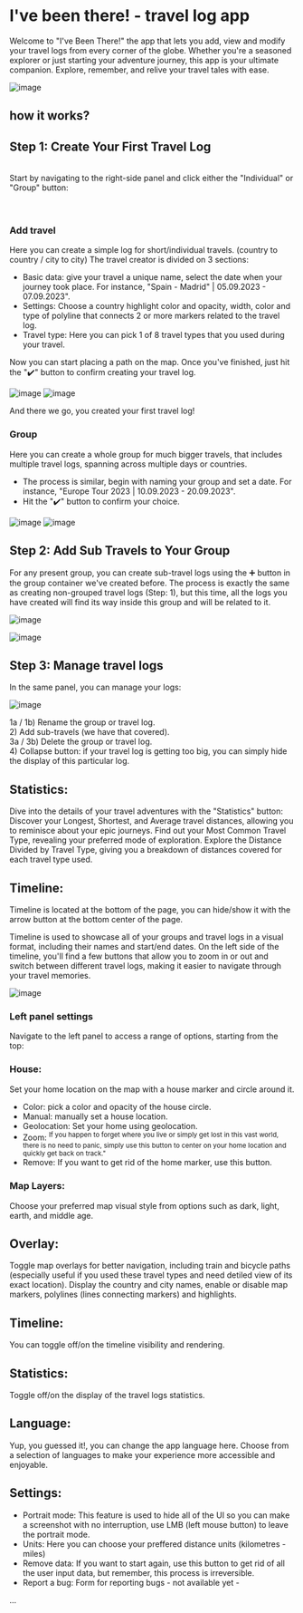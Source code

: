 # I've been there! - travel log app

Welcome to "I've Been There!" the app that lets you add, view and modify your travel logs from every corner of the globe.
Whether you're a seasoned explorer or just starting your adventure journey, this app is your ultimate companion. Explore, remember, and relive your travel tales with ease.

![image](https://github.com/krystiandzirba/Ive_been_there_travel_log_app/assets/120574986/0c5dac14-5518-4395-8ddb-388e690e2698)

## how it works? 

## **Step 1: Create Your First Travel Log**


<br>
Start by navigating to the right-side panel and click either the "Individual" or "Group" button: 
<br>
<br>

<br>

### Add travel <br>

Here you can create a simple log for short/individual travels. (country to country / city to city)
The travel creator is divided on 3 sections:
- Basic data: give your travel a unique name, select the date when your journey took place. For instance, "Spain - Madrid" | 05.09.2023 - 07.09.2023".
- Settings: Choose a country highlight color and opacity, width, color and type of polyline that connects 2 or more markers related to the travel log.
- Travel type: Here you can pick 1 of 8 travel types that you used during your travel.

Now you can start placing a path on the map.
Once you've finished, just hit the "✔️" button to confirm creating your travel log.

![image](https://github.com/krystiandzirba/Ive_been_there_travel_log_app/assets/120574986/599f3c60-7494-4863-ac02-49b310e8d012)
![image](https://github.com/krystiandzirba/Ive_been_there_travel_log_app/assets/120574986/3cf861f1-869a-4d7e-9900-961673b1f773)

And there we go, you created your first travel log!

### Group <br>

Here you can create a whole group for much bigger travels, that includes multiple travel logs, spanning across multiple days or countries.
- The process is similar, begin with naming your group and set a date. For instance, "Europe Tour 2023 | 10.09.2023 - 20.09.2023". <br />
- Hit the "✔️" button to confirm your choice.

![image](https://github.com/krystiandzirba/Ive_been_there_travel_log_app/assets/120574986/fd9b1bc5-b325-4e97-8479-8b438724fcd9)
![image](https://github.com/krystiandzirba/Ive_been_there_travel_log_app/assets/120574986/dbedbfcd-0373-4eca-85df-526ca5d4976f)

## **Step 2: Add Sub Travels to Your Group**

For any present group, you can create sub-travel logs using the ➕ button in the group container we've created before.
The process is exactly the same as creating non-grouped travel logs (Step: 1), but this time, all the logs you have created will find its way inside this group and will be related to it.

![image](https://github.com/krystiandzirba/Ive_been_there_travel_log_app/assets/120574986/63b7c798-800b-49fd-b660-77d5f2759e49)

![image](https://github.com/krystiandzirba/Ive_been_there_travel_log_app/assets/120574986/f25ea11c-850a-4d4b-90cd-0e4609eaa27d)

## **Step 3: Manage travel logs**

In the same panel, you can manage your logs:

![image](https://github.com/krystiandzirba/Ive_been_there_travel_log_app/assets/120574986/a131a4e2-8407-46db-b6d5-72ad9c198c76)

1a / 1b) Rename the group or travel log. <br>
2) Add sub-travels (we have that covered). <br>
3a / 3b) Delete the group or travel log. <br>
4) Collapse button: if your travel log is getting too big, you can simply hide the display of this particular log. <br>

## Statistics:

Dive into the details of your travel adventures with the "Statistics" button:
Discover your Longest, Shortest, and Average travel distances, allowing you to reminisce about your epic journeys.
Find out your Most Common Travel Type, revealing your preferred mode of exploration.
Explore the Distance Divided by Travel Type, giving you a breakdown of distances covered for each travel type used.

## Timeline:
Timeline is located at the bottom of the page, you can hide/show it with the arrow button at the bottom center of the page.

Timeline is used to showcase all of your groups and travel logs in a visual format, including their names and start/end dates.
On the left side of the timeline, you'll find a few buttons that allow you to zoom in or out and switch between different travel logs, making it easier to navigate through your travel memories.

![image](https://github.com/krystiandzirba/Ive_been_there_travel_log_app/assets/120574986/9241138b-1915-4a44-82ec-1255a42ae751)

### **Left panel settings** 
Navigate to the left panel to access a range of options, starting from the top:

### House:
 Set your home location on the map with a house marker and circle around it. <br>
 
 - Color: pick a color and opacity of the house circle.
 - Manual: manually set a house location.
 - Geolocation: Set your home using geolocation.
 - Zoom: <sup>If you happen to forget where you live or simply get lost in this vast world, there is no need to panic, simply use this button to center on your home location and quickly get back on track."</sup>
 - Remove: If you want to get rid of the home marker, use this button.

### Map Layers:
Choose your preferred map visual style from options such as dark, light, earth, and middle age.

## Overlay:
Toggle map overlays for better navigation, including train and bicycle paths (especially useful if you used these travel types and need detiled view of its exact location).
Display the country and city names, enable or disable map markers, polylines (lines connecting markers) and highlights.

## Timeline:
You can toggle off/on the timeline visibility and rendering.

## Statistics:
Toggle off/on the display of the travel logs statistics.

## Language:
Yup, you guessed it!, you can change the app language here. Choose from a selection of languages to make your experience more accessible and enjoyable.

## Settings:
- Portrait mode: This feature is used to hide all of the UI so you can make a screenshot with no interruption, use LMB (left mouse button) to leave  the portrait mode.
- Units: Here you can choose your preffered distance units (kilometres - miles)
- Remove data: If you want to start again, use this button to get rid of all the user input data, but remember, this process is irreversible.
- Report a bug: Form for reporting bugs - not available yet -

...

